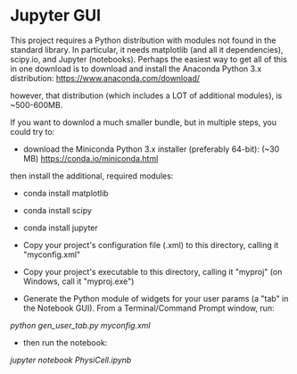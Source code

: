 # Jupyter GUI

This project requires a Python distribution with modules not found in the standard 
library. In particular, it needs matplotlib (and all it dependencies), scipy.io, and Jupyter (notebooks). Perhaps the easiest way to get all of this in one download is to download and install the Anaconda Python 3.x distribution:
https://www.anaconda.com/download/

however, that distribution (which includes a LOT of additional modules), is ~500-600MB.

If you want to downlod a much smaller bundle, but in multiple steps, you could try to:
- download the Miniconda Python 3.x installer (preferably 64-bit):  (~30 MB)
https://conda.io/miniconda.html

then install the additional, required modules:
- conda install matplotlib
- conda install scipy
- conda install jupyter


- Copy your project's configuration file (.xml) to this directory, calling it "myconfig.xml"
- Copy your project's executable to this directory, calling it "myproj" (on Windows, call it "myproj.exe")

- Generate the Python module of widgets for your user params (a "tab" in the Notebook GUI). From a Terminal/Command Prompt window, run:

<i>python gen_user_tab.py myconfig.xml</i>

- then run the notebook:

<i>jupyter notebook PhysiCell.ipynb</i>


